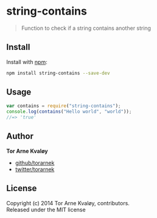 # string-contains

> Function to check if a string contains another string

## Install
Install with [npm](http://www.npmjs.org):

```bash
npm install string-contains --save-dev
```

## Usage

```js
var contains = require("string-contains");
console.log(contains("Hello world", "world"));
//=> 'true'
```

## Author

**Tor Arne Kvaløy**
 
+ [github/torarnek](https://github.com/torarnek)
+ [twitter/torarnek](https://twitter.com/torarnek)

## License
Copyright (c) 2014 Tor Arne Kvaløy, contributors.  
Released under the MIT license